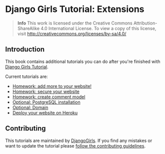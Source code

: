 # Django Girls Tutorial: Extensions

> **Info** This work is licensed under the Creative Commons Attribution-ShareAlike 4.0
International License. To view a copy of this license, visit
http://creativecommons.org/licenses/by-sa/4.0/

## Introduction

This book contains additional tutorials you can do after you're finished with [Django Girls Tutorial](http://tutorial.djangogirls.org/).

Current tutorials are:
- [Homework: add more to your website!](/homework)
- [Homework: secure your website](/authentication_authorization)
- [Homework: create comment model](/homework_create_more_models)
- [Optional: PostgreSQL installation](/optional_postgresql_installation)
- [Optional: Domain](/domain)
- [Deploy your website on Heroku](/heroku)

## Contributing

This tutorials are maintained by [DjangoGirls](http://djangogirls.org/). If you find any mistakes or want to update the tutorial please [follow the contributing guidelines](https://github.com/DjangoGirls/tutorial#how-to-contribute).
